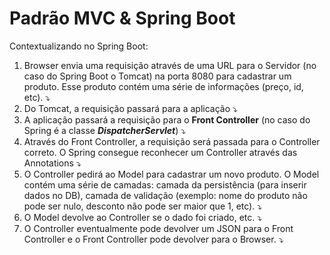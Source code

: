 # Padrão MVC & Spring Boot
Contextualizando no Spring Boot:

1. Browser envia uma requisição através de uma URL para o Servidor (no caso do Spring Boot o Tomcat) na porta 8080 para cadastrar um produto. Esse produto contém uma série de informações (preço, id, etc). :arrow_heading_down:
2. Do Tomcat, a requisição passará para a aplicação :arrow_heading_down:
3. A aplicação passará a requisição para o **Front Controller** (no caso do Spring é a classe ***DispatcherServlet***) :arrow_heading_down:
4. Através do Front Controller, a requisição será passada para o Controller correto. O Spring consegue reconhecer um Controller através das Annotations :arrow_heading_down:
5. O Controller pedirá ao Model para cadastrar um novo produto. O Model contém uma série de camadas: camada da persistência (para inserir dados no DB), camada de validação (exemplo: nome do produto não pode ser nulo, desconto não pode ser maior que 1, etc). :arrow_heading_down:
6. O Model devolve ao Controller se o dado foi criado, etc. :arrow_heading_down:
7. O Controller eventualmente pode devolver um JSON para o Front Controller e o Front Controller pode devolver para o Browser. :arrow_heading_down: